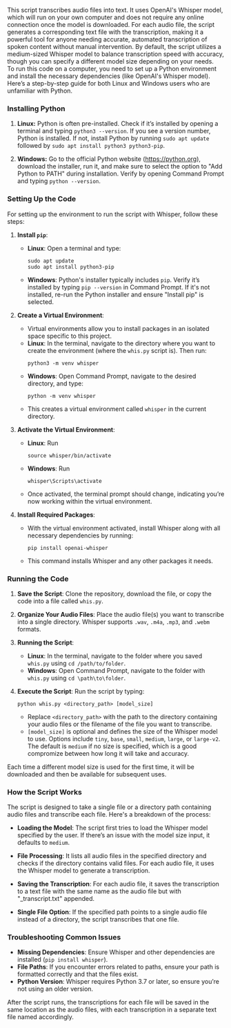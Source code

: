 This script transcribes audio files into text. It uses OpenAI's Whisper model, which will run on your own computer and does not require any online connection once the model is downloaded. For each audio file, the script generates a corresponding text file with the transcription, making it a powerful tool for anyone needing accurate, automated transcription of spoken content without manual intervention. By default, the script utilizes a medium-sized Whisper model to balance transcription speed with accuracy, though you can specify a different model size depending on your needs.\
To run this code on a computer, you need to set up a Python environment and install the necessary dependencies (like OpenAI's Whisper model). Here’s a step-by-step guide for both Linux and Windows users who are unfamiliar with Python.

### Installing Python

1. **Linux:** Python is often pre-installed. Check if it’s installed by opening a terminal and typing `python3 --version`. If you see a version number, Python is installed. If not, install Python by running `sudo apt update` followed by `sudo apt install python3 python3-pip`.
   
2. **Windows:** Go to the official Python website (https://python.org), download the installer, run it, and make sure to select the option to "Add Python to PATH" during installation. Verify by opening Command Prompt and typing `python --version`.

### Setting Up the Code

For setting up the environment to run the script with Whisper, follow these steps:

1. **Install `pip`**:
   - **Linux**: Open a terminal and type:
     ```
     sudo apt update
     sudo apt install python3-pip
     ```
   - **Windows**: Python's installer typically includes `pip`. Verify it’s installed by typing `pip --version` in Command Prompt. If it's not installed, re-run the Python installer and ensure "Install pip" is selected.

2. **Create a Virtual Environment**:
   - Virtual environments allow you to install packages in an isolated space specific to this project.
   - **Linux**: In the terminal, navigate to the directory where you want to create the environment (where the `whis.py` script is). Then run:
     ```
     python3 -m venv whisper
     ```
   - **Windows**: Open Command Prompt, navigate to the desired directory, and type:
     ```
     python -m venv whisper
     ```
   - This creates a virtual environment called `whisper` in the current directory.

3. **Activate the Virtual Environment**:
   - **Linux**: Run
     ```
     source whisper/bin/activate
     ```
   - **Windows**: Run
     ```
     whisper\Scripts\activate
     ```
   - Once activated, the terminal prompt should change, indicating you’re now working within the virtual environment.

4. **Install Required Packages**:
   - With the virtual environment activated, install Whisper along with all necessary dependencies by running:
     ```
     pip install openai-whisper
     ```
   - This command installs Whisper and any other packages it needs.

### Running the Code

1. **Save the Script**: Clone the repository, download the file, or copy the code into a file called `whis.py`.

2. **Organize Your Audio Files**: Place the audio file(s) you want to transcribe into a single directory. Whisper supports `.wav`, `.m4a`, `.mp3`, and `.webm` formats.

3. **Running the Script**:
   - **Linux**: In the terminal, navigate to the folder where you saved `whis.py` using `cd /path/to/folder`.
   - **Windows**: Open Command Prompt, navigate to the folder with `whis.py` using `cd \path\to\folder`.

4. **Execute the Script**: Run the script by typing:
   ```
   python whis.py <directory_path> [model_size]
   ```
   - Replace `<directory_path>` with the path to the directory containing your audio files or the filename of the file you want to transcribe.
   - `[model_size]` is optional and defines the size of the Whisper model to use. Options include `tiny`, `base`, `small`, `medium`, `large`, or `large-v2`. The default is `medium` if no size is specified, which is a good compromize between how long it will take and accuracy.

Each time a different model size is used for the first time, it will be downloaded and then be available for subsequent uses. 

### How the Script Works

The script is designed to take a single file or a directory path containing audio files and transcribe each file. Here's a breakdown of the process:

- **Loading the Model**: The script first tries to load the Whisper model specified by the user. If there’s an issue with the model size input, it defaults to `medium`.
  
- **File Processing**: It lists all audio files in the specified directory and checks if the directory contains valid files. For each audio file, it uses the Whisper model to generate a transcription.

- **Saving the Transcription**: For each audio file, it saves the transcription to a text file with the same name as the audio file but with "_transcript.txt" appended.

- **Single File Option**: If the specified path points to a single audio file instead of a directory, the script transcribes that one file.

### Troubleshooting Common Issues

- **Missing Dependencies**: Ensure Whisper and other dependencies are installed (`pip install whisper`).
- **File Paths**: If you encounter errors related to paths, ensure your path is formatted correctly and that the files exist.
- **Python Version**: Whisper requires Python 3.7 or later, so ensure you’re not using an older version.

After the script runs, the transcriptions for each file will be saved in the same location as the audio files, with each transcription in a separate text file named accordingly.
